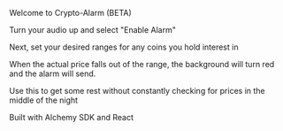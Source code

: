 Welcome to Crypto-Alarm (BETA)

Turn your audio up and select "Enable Alarm"

Next, set your desired ranges for any coins you hold interest in

When the actual price falls out of the range, the background will turn red and the alarm will send.

Use this to get some rest without constantly checking for prices in the middle of the night

Built with Alchemy SDK and React

